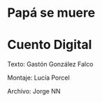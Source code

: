 # Papá se muere #

# Cuento Digital #

 Texto: Gastón González Falco

 Montaje: Lucía Porcel

 Archivo: Jorge NN
